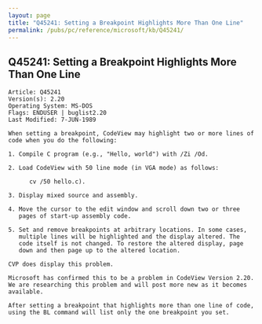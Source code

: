 ```yaml
---
layout: page
title: "Q45241: Setting a Breakpoint Highlights More Than One Line"
permalink: /pubs/pc/reference/microsoft/kb/Q45241/
---
```


## Q45241: Setting a Breakpoint Highlights More Than One Line

	Article: Q45241
	Version(s): 2.20
	Operating System: MS-DOS
	Flags: ENDUSER | buglist2.20
	Last Modified: 7-JUN-1989
	
	When setting a breakpoint, CodeView may highlight two or more lines of
	code when you do the following:
	
	1. Compile C program (e.g., "Hello, world") with /Zi /Od.
	
	2. Load CodeView with 50 line mode (in VGA mode) as follows:
	
	      cv /50 hello.c).
	
	3. Display mixed source and assembly.
	
	4. Move the cursor to the edit window and scroll down two or three
	   pages of start-up assembly code.
	
	5. Set and remove breakpoints at arbitrary locations. In some cases,
	   multiple lines will be highlighted and the display altered. The
	   code itself is not changed. To restore the altered display, page
	   down and then page up to the altered location.
	
	CVP does display this problem.
	
	Microsoft has confirmed this to be a problem in CodeView Version 2.20.
	We are researching this problem and will post more new as it becomes
	available.
	
	After setting a breakpoint that highlights more than one line of code,
	using the BL command will list only the one breakpoint you set.
